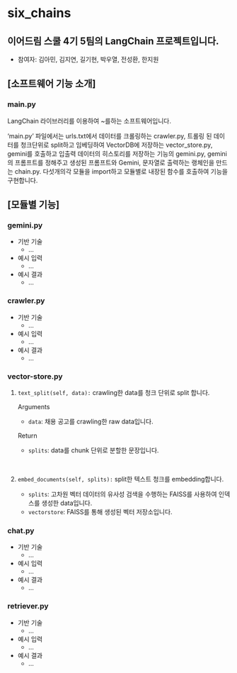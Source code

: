 # six_chains
## 이어드림 스쿨 4기 5팀의 LangChain 프로젝트입니다.
- 참여자: 김아민, 김지연, 길기현, 박우열, 전성환, 한지원

## [소프트웨어 기능 소개]

### main.py

LangChain 라이브러리를 이용하여 ~를하는 소프트웨어입니다.

‘main.py’ 파일에서는 urls.txt에서 데이터를 크롤링하는 crawler.py, 트롤링 된 데이터를 청크단위로 split하고 임베딩하여 VectorDB에 저장하는 vector_store.py, gemini를 호출하고 입출력 데이터의 히스토리를 저장하는 기능의 gemini.py, gemini의 프롬프트를 정해주고 생성된 프롬프트와 Gemini, 문자열로 출력하는 랭체인을 만드는 chain.py. 다섯개의각 모듈을 import하고 모듈별로 내장된 함수를 호출하여 기능을 구현합니다.

## [모듈별 기능]

### gemini.py
- 기반 기술
    - …
- 예시 입력
    - …
- 예시 결과
    - …

### crawler.py
- 기반 기술
    - …
- 예시 입력
    - …
- 예시 결과
    - …
 
### vector-store.py
1. `text_split(self, data):` 
	crawling한 data를 청크 단위로 split 합니다.

	Arguments
	- `data`: 채용 공고를 crawling한 raw data입니다.

	Return
	- `splits`: data를 chunk 단위로 분할한 문장입니다.
<br>

2. `embed_documents(self, splits):`
	split한 텍스트 청크를 embedding합니다.

	- `splits`: 고차원 벡터 데이터의 유사성 검색을 수행하는 FAISS를 사용하여 인덱스를 생성한 data입니다.
	- `vectorstore`: FAISS를 통해 생성된 벡터 저장소입니다.

### chat.py
- 기반 기술
    - …
- 예시 입력
    - …
- 예시 결과
    - …

### retriever.py
- 기반 기술
    - …
- 예시 입력
    - …
- 예시 결과
    - …
